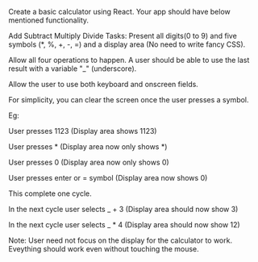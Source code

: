 Create a basic calculator using React. Your app should have below mentioned functionality.

Add
Subtract
Multiply
Divide
Tasks:
Present all digits(0 to 9) and five symbols (*, %, +, -, =) and a display area (No need to write fancy CSS).

Allow all four operations to happen. A user should be able to use the last result with a variable "_" (underscore).

Allow the user to use both keyboard and onscreen fields.

For simplicity, you can clear the screen once the user presses a symbol.

Eg:

User presses 1123 (Display area shows 1123)

User presses * (Display area now only shows *)

User presses 0 (Display area now only shows 0)

User presses enter or = symbol (Display area now shows 0)

This complete one cycle.

In the next cycle user selects _ + 3 (Display area should now show 3)

In the next cycle user selects _ * 4 (Display area should now show 12)

Note: User need not focus on the display for the calculator to work. Eveything should work even without touching the mouse.